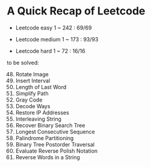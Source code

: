 # A Quick Recap of Leetcode

- Leetcode easy 1 ~ 242 : 69/69

- Leetcode medium 1 ~ 173 : 93/93

- Leetcode hard 1 ~ 72 : 16/16

to be solved:

48. Rotate Image
57. Insert Interval
58. Length of Last Word
71. Simplify Path
89. Gray Code
91. Decode Ways
93. Restore IP Addresses
97. Interleaving String
99. Recover Binary Search Tree
128. Longest Consecutive Sequence
131. Palindrome Partitioning
145. Binary Tree Postorder Traversal
150. Evaluate Reverse Polish Notation
151. Reverse Words in a String
